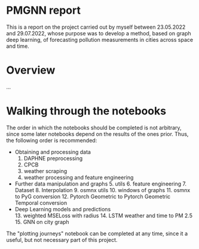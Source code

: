 # PMGNN report 
This is a report on the project carried out by myself between 23.05.2022 and 29.07.2022, whose purpose was to develop a method, based on graph deep learning, of forecasting pollution measurements in cities across space and time. 

# Overview 
...

# Walking through the notebooks 
The order in which the notebooks should be completed is not arbitrary, since some later notebooks depend on the results of the ones prior. Thus, the following order is recommended:
* Obtaining and processing data
  1. DAPHNE preprocessing 
  2. CPCB
  3. weather scraping 
  4. weather processing and feature engineering 
* Further data manipulation and graphs 
  5. utils 
  6. feature engineering
  7. Dataset 
  8. Interpolation 
  9. osmnx utils 
  10. windows of graphs 
  11. osmnx to PyG conversion 
  12. Pytorch Geometric to Pytorch Geometric Temporal conversion 
* Deep Learning models and predictions  
  13. weighted MSELoss with radius
  14. LSTM weather and time to PM 2.5 
  15. GNN on city graph 


The "plotting journeys" notebook can be completed at any time, since it a useful, but not necessary part of this project.
